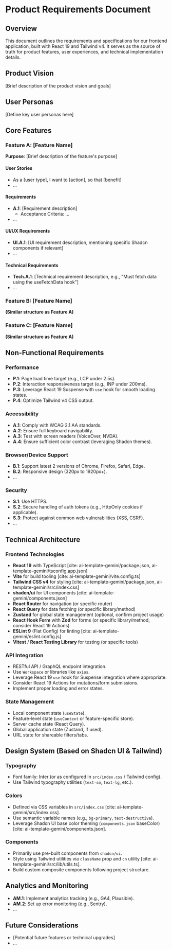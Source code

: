 # Product Requirements Document

## Overview
This document outlines the requirements and specifications for our frontend application, built with React 19 and Tailwind v4. It serves as the source of truth for product features, user experiences, and technical implementation details.

## Product Vision
[Brief description of the product vision and goals]

## User Personas
[Define key user personas here]

## Core Features

### Feature A: [Feature Name]
**Purpose**: [Brief description of the feature's purpose]

#### User Stories
- As a [user type], I want to [action], so that [benefit]
- ...

#### Requirements
- **A.1**: [Requirement description]
  - Acceptance Criteria: ...
- ...

#### UI/UX Requirements
- **UI.A.1**: [UI requirement description, mentioning specific Shadcn components if relevant]
- ...

#### Technical Requirements
- **Tech.A.1**: [Technical requirement description, e.g., "Must fetch data using the useFetchData hook"]
- ...

### Feature B: [Feature Name]
**(Similar structure as Feature A)**

### Feature C: [Feature Name]
**(Similar structure as Feature A)**


## Non-Functional Requirements

### Performance
- **P.1**: Page load time target (e.g., LCP under 2.5s).
- **P.2**: Interaction responsiveness target (e.g., INP under 200ms).
- **P.3**: Leverage React 19 Suspense with `use` hook for smooth loading states.
- **P.4**: Optimize Tailwind v4 CSS output.

### Accessibility
- **A.1**: Comply with WCAG 2.1 AA standards.
- **A.2**: Ensure full keyboard navigability.
- **A.3**: Test with screen readers (VoiceOver, NVDA).
- **A.4**: Ensure sufficient color contrast (leveraging Shadcn themes).

### Browser/Device Support
- **B.1**: Support latest 2 versions of Chrome, Firefox, Safari, Edge.
- **B.2**: Responsive design (320px to 1920px+).
- ...

### Security
- **S.1**: Use HTTPS.
- **S.2**: Secure handling of auth tokens (e.g., HttpOnly cookies if applicable).
- **S.3**: Protect against common web vulnerabilities (XSS, CSRF).
- ...

## Technical Architecture

### Frontend Technologies
- **React 19** with TypeScript [cite: ai-template-gemini/package.json, ai-template-gemini/tsconfig.app.json]
- **Vite** for build tooling [cite: ai-template-gemini/vite.config.ts]
- **Tailwind CSS v4** for styling [cite: ai-template-gemini/package.json, ai-template-gemini/src/index.css]
- **shadcn/ui** for UI components [cite: ai-template-gemini/components.json]
- **React Router** for navigation (or specific router)
- **React Query** for data fetching (or specific library/method)
- **Zustand** for global state management (optional, confirm project usage)
- **React Hook Form** with **Zod** for forms (or specific library/method, consider React 19 Actions)
- **ESLint 9** (Flat Config) for linting [cite: ai-template-gemini/eslint.config.js]
- **Vitest** / **React Testing Library** for testing (or specific tools)

### API Integration
- RESTful API / GraphQL endpoint integration.
- Use `Workspace` or libraries like `axios`.
- Leverage React 19 `use` hook for Suspense integration where appropriate.
- Consider React 19 Actions for mutations/form submissions.
- Implement proper loading and error states.

### State Management
- Local component state (`useState`).
- Feature-level state (`useContext` or feature-specific store).
- Server cache state (React Query).
- Global application state (Zustand, if used).
- URL state for shareable filters/tabs.

## Design System (Based on Shadcn UI & Tailwind)

### Typography
- Font family: Inter (or as configured in `src/index.css` / Tailwind config).
- Use Tailwind typography utilities (`text-sm`, `text-lg`, etc.).

### Colors
- Defined via CSS variables in `src/index.css` [cite: ai-template-gemini/src/index.css].
- Use semantic variable names (e.g., `bg-primary`, `text-destructive`).
- Leverage Shadcn UI base color theming (`components.json` baseColor) [cite: ai-template-gemini/components.json].

### Components
- Primarily use pre-built components from `shadcn/ui`.
- Style using Tailwind utilities via `className` prop and `cn` utility [cite: ai-template-gemini/src/lib/utils.ts].
- Build custom composite components following project structure.

## Analytics and Monitoring
- **AM.1**: Implement analytics tracking (e.g., GA4, Plausible).
- **AM.2**: Set up error monitoring (e.g., Sentry).
- ...

## Future Considerations
- [Potential future features or technical upgrades]
- ...